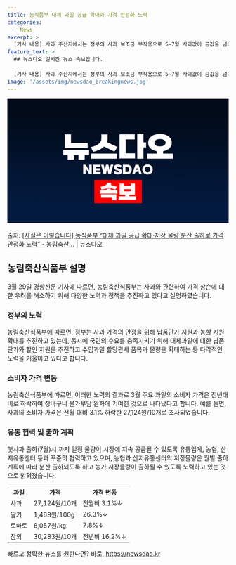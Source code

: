 ```yaml
---
title: 농식품부 대체 과일 공급 확대와 가격 안정화 노력
categories:
  - News
excerpt: >
  [기사 내용] 사과 주산지에서는 정부의 사과 보조금 부작용으로 5~7월 사과값이 금값을 넘어 다이아몬드값이 …
feature_text: >
  ## 뉴스다오 실시간 뉴스 속보입니다.

  [기사 내용] 사과 주산지에서는 정부의 사과 보조금 부작용으로 5~7월 사과값이 금값을 넘어 다이아몬드값이 …
image: '/assets/img/newsdao_breakingnews.jpg'
---
```


![뉴스다오 속보](/assets/img/newsdao_breakingnews.jpg)

<p>출처: <a href="https://newsdao.kr/3479" rel="dofollow">[사실은 이렇습니다] 농식품부 “대체 과일 공급 확대·저장 물량 분산 출하로 가격 안정화 노력” - 농림축산…</a> | 뉴스다오</p>

<h2 data-ke-size="size26">농림축산식품부 설명</h2>
<p data-ke-size="size16">3월 29일 경향신문 기사에 따르면, 농림축산식품부는 사과와 관련하여 가격 상슨에 대한 우려를 해소하기 위해 다양한 노력과 정책을 추진하고 있다고 설명하였습니다.</p>

<h3>정부의 노력</h3>
<p data-ke-size="size16">농림축산식품부에 따르면, 정부는 사과 가격의 안정을 위해 납품단가 지원과 농할 지원 확대를 추진하고 있는데, 동시에 국민의 수요를 충족시키기 위해 대체과일에 대한 납품단가와 할인 지원을 추진하고 수입과일 할당관세 품목과 물량을 확대하는 등 다각적인 노력을 기울이고 있다고 합니다.</p>

<h3>소비자 가격 변동</h3>
<p data-ke-size="size16">농림축산식품부에 따르면, 이러한 노력의 결과로 3월 주요 과일의 소비자 가격은 전년대비로 하락하여 장바구니 물가부담 완화에 기여한 것으로 나타났다고 합니다. 예를 들면, 사과의 소비자 가격은 전월 대비 3.1% 하락한 27,124원/10개로 조사되었습니다.</p>

<h3>유통 협력 및 출하 계획</h3>
<p data-ke-size="size16">햇사과 출하(7월)시 까지 일정 물량이 시장에 지속 공급될 수 있도록 유통업계, 농협, 산지유통센터 등과 꾸준히 협력하고 있으며, 농협과 산지유통센터의 저장물량은 월별 출하계획에 따라 분산 출하되도록 하고 농가 저장물량이 출하될 수 있도록 노력하고 있는 것으로 밝혀졌습니다.</p>

<table>
  <tr>
    <th>과일</th>
    <th>가격</th>
    <th>가격 변동</th>
  </tr>
  <tr>
    <td>사과</td>
    <td>27,124원/10개</td>
    <td>전월비 3.1%↓</td>
  </tr>
  <tr>
    <td>딸기</td>
    <td>1,468원/100g</td>
    <td>26.3%↓</td>
  </tr>
  <tr>
    <td>토마토</td>
    <td>8,057원/kg</td>
    <td>7.8%↓</td>
  </tr>
  <tr>
    <td>참외</td>
    <td>30,283원/10개</td>
    <td>전년비 16.2%↓</td>
  </tr>
</table> 

빠르고 정확한 뉴스를 원한다면? 바로, <a href="https://newsdao.kr" rel="dofollow">https://newsdao.kr</a>


